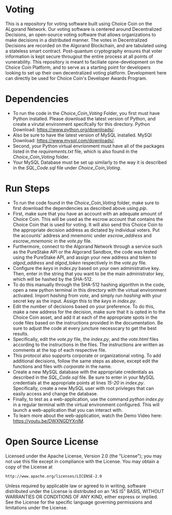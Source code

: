 # Voting
This is a repository for voting software built using Choice Coin on the ALgorand Network. Our voting software is centered around Decentralized Decisions, an open-source voting software that allows organizations to make decisions in a distributed manner. The votes in Decentralized Decisions
are recorded on the Algorand Blockchain, and are tabulated using a stateless smart contract. Post-quantum cryptography ensures that voter information is kept secure througout the entire process at all points of vunerability. This repository is meant to faciliate opne-development on the Choice Coin Platform, and to serve as a starting point for developers looking to set up their own decentralized voting platform. Development here can directly be used for Choice Coin's Developer Awards Program.



# Dependencies
- To run the code in the *Choice_Coin_Voting* Folder, you first must have Python installed. Please download the latest version of Python, and create a virutal environment specifcally for this directory. Python Download: https://www.python.org/downloads/.
- Also be sure to have the latest version of MySQL installed. MySQl Download: https://www.mysql.com/downloads/.
- Second, your Python virtual envrionment must have all of the packages listed in the *requirements.txt* file, which is also found in the *Choice_Coin_Voting* folder.
- Your MySQL Database must be set up similarly to the way it is described in the *SQL_Code.sql* file under *Choice_Coin_Voting*.

# Run Steps
- To run the code found in the *Choice_Coin_Voting* folder, make sure to first download the dependencies as described above using *pip*.
- First, make sure that you have an account with an adequate amount of Choice Coin. This will be used as the escrow account that contains the Choice Coin that is used for voting. It will also send this Choice Coin to the appropriate decision address as dictated by individual voters. Put the accounts' address and mnemonic under *escrow_address* and *escrow_mnemonic* in the *vote.py* file.
- Furthermore, connect to the Algorand Network through a service such as the PureStake API or the Algorand Sandbox, the code was tested using the PureStake API, and assign your new address and token to *algod_address* and *algod_token* respectively in the *vote.py* file.
- Configure the *keys* in *index.py* based on your own administrative key. Then, enter in  the string that you want to be the main administrator key, which will be hashed by the SHA-512.
- To do this manually through the SHA-512 hashing algorithm in the code, open a new python terminal in this directory with the virtual environment activated. Import *hashing* from *vote*, and simply run *hashing* with your secret key as the input. Assign this to the *keys* in *index.py*.
- Edit the number of decisions based on your preference. To do this, make a new address for the decision, make sure that it is opted in to the Choice Coin asset, and add it at each of the appropriate spots in the code files based on the instructions provided in the documentation. Be sure to adjust the code at every juncture necesscary to get the best results.
- Specifically, edit the *vote.py* file, the *index.py*, and the *vote.html* files according to the instructions in the files. The instructions are written as comments at the top of each respective file.
- This protocol also supports corporate or organizational voting. To add additional decisions, follow the same steps as above, except edit the functions and files with *corporate* in the name.
- Create a new MySQL database with the appropriate credentials as described in the *SQL_Code.sql* file. Be sure to enter in your MySQL credentials at the appropriate points at lines *15-20* in *index.py*. Specifically, create a new MySQL user with root privleges that can easily access and change the database.  
- Finally, to test as a web-application, use the command *python index.py* in a regular terminal with the virtual environment configured. This will launch a web-application that you can interact with.
- To learn more about the web-application, watch the Demo Video here: https://youtu.be/DWXNGDYXnIM.

# Open Source License

Licensed under the Apache License, Version 2.0 (the "License");
you may not use this file except in compliance with the License.
You may obtain a copy of the License at

    http://www.apache.org/licenses/LICENSE-2.0

Unless required by applicable law or agreed to in writing, software
distributed under the License is distributed on an "AS IS" BASIS,
WITHOUT WARRANTIES OR CONDITIONS OF ANY KIND, either express or implied.
See the License for the specific language governing permissions and
limitations under the License.
